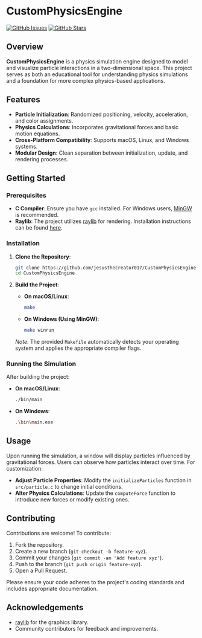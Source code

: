 # CustomPhysicsEngine

[![GitHub Issues](https://img.shields.io/github/issues/jesusthecreator017/CustomPhysicsEngine.svg)](https://github.com/jesusthecreator017/CustomPhysicsEngine/issues)
[![GitHub Stars](https://img.shields.io/github/stars/jesusthecreator017/CustomPhysicsEngine.svg)](https://github.com/jesusthecreator017/CustomPhysicsEngine/stargazers)

## Overview

**CustomPhysicsEngine** is a physics simulation engine designed to model and visualize particle interactions in a two-dimensional space. This project serves as both an educational tool for understanding physics simulations and a foundation for more complex physics-based applications.

## Features

- **Particle Initialization**: Randomized positioning, velocity, acceleration, and color assignments.
- **Physics Calculations**: Incorporates gravitational forces and basic motion equations.
- **Cross-Platform Compatibility**: Supports macOS, Linux, and Windows systems.
- **Modular Design**: Clean separation between initialization, update, and rendering processes.

## Getting Started

### Prerequisites

- **C Compiler**: Ensure you have `gcc` installed. For Windows users, [MinGW](http://www.mingw.org/) is recommended.
- **Raylib**: The project utilizes [raylib](https://www.raylib.com/) for rendering. Installation instructions can be found [here](https://github.com/raysan5/raylib#installation).

### Installation

1. **Clone the Repository**:
   ```bash
   git clone https://github.com/jesusthecreator017/CustomPhysicsEngine.git
   cd CustomPhysicsEngine
   ```

2. **Build the Project**:
   
   - **On macOS/Linux**:
     ```bash
     make
     ```
   
   - **On Windows (Using MinGW)**:
     ```bash
     make winrun
     ```

   *Note*: The provided `Makefile` automatically detects your operating system and applies the appropriate compiler flags.

### Running the Simulation

After building the project:

- **On macOS/Linux**:
  ```bash
  ./bin/main
  ```

- **On Windows**:
  ```bash
  .\bin\main.exe
  ```

## Usage

Upon running the simulation, a window will display particles influenced by gravitational forces. Users can observe how particles interact over time. For customization:

- **Adjust Particle Properties**: Modify the `initializeParticles` function in `src/particle.c` to change initial conditions.
- **Alter Physics Calculations**: Update the `computeForce` function to introduce new forces or modify existing ones.

## Contributing

Contributions are welcome! To contribute:

1. Fork the repository.
2. Create a new branch (`git checkout -b feature-xyz`).
3. Commit your changes (`git commit -am 'Add feature xyz'`).
4. Push to the branch (`git push origin feature-xyz`).
5. Open a Pull Request.

Please ensure your code adheres to the project's coding standards and includes appropriate documentation.


## Acknowledgements

- [raylib](https://www.raylib.com/) for the graphics library.
- Community contributors for feedback and improvements.

